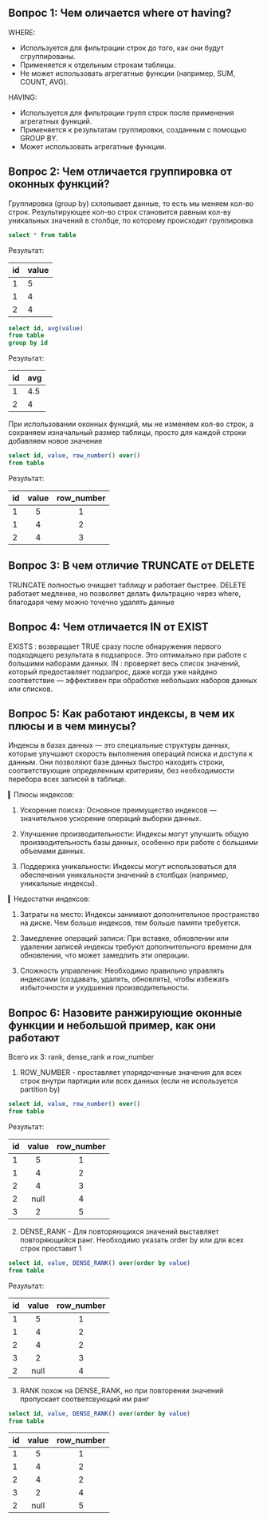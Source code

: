 ## Вопрос 1: Чем оличается where от having? 

WHERE:
   - Используется для фильтрации строк до того, как они будут сгруппированы.
   - Применяется к отдельным строкам таблицы.
   - Не может использовать агрегатные функции (например, SUM, COUNT, AVG).


HAVING:
   - Используется для фильтрации групп строк после применения агрегатных функций.
   - Применяется к результатам группировки, созданным с помощью GROUP BY.
   - Может использовать агрегатные функции.



## Вопрос 2: Чем отличается группировка от оконных функций? 

Группировка (group by) схлопывает данные, то есть мы меняем кол-во строк. Результирующее кол-во строк становится равным кол-ву уникальных значений в столбце, 
по которому происходит группировка


```sql
select * from table
```

Результат:

| id | value  |
|----|--------|
| 1  | 5      |
| 1  | 4      |
| 2  | 4      |

```sql
select id, avg(value)
from table
group by id 
```
Результат: 


| id | avg    |
|----|--------|
| 1  | 4.5    |
| 2  | 4      |


При использовании оконных функций, мы не изменяем кол-во строк, а сохраняем изначальный размер таблицы, просто для каждой строки добавляем новое значение

```sql
select id, value, row_number() over()
from table
```

Результат: 

| id | value  | row_number |
|----|:------:|:----------:|
| 1  | 5      | 1          |
| 1  | 4      | 2          |
| 2  | 4      | 3          |



## Вопрос 3: В чем отличие TRUNCATE от DELETE 

TRUNCATE полностью очищает таблицу и работает быстрее. DELETE работает медленее, но позволяет делать фильтрацию через where, благодаря чему можно точечно удалять данные 



## Вопрос 4: Чем отличается IN от EXIST 

EXISTS : возвращает TRUE сразу после обнаружения первого подходящего результата в подзапросе. Это оптимально при работе с большими наборами данных. IN : проверяет весь список значений, который предоставляет подзапрос, даже когда уже найдено соответствие — эффективен при обработке небольших наборов данных или списков.

## Вопрос 5: Как работают индексы, в чем их плюсы и в чем минусы?

Индексы в базах данных — это специальные структуры данных, которые улучшают скорость выполнения операций поиска и доступа к данным. Они позволяют базе данных быстро находить строки, соответствующие определенным критериям, без необходимости перебора всех записей в таблице.

▎Плюсы индексов:

1. Ускорение поиска: Основное преимущество индексов — значительное ускорение операций выборки данных.

2. Улучшение производительности: Индексы могут улучшить общую производительность базы данных, особенно при работе с большими объемами данных.

3. Поддержка уникальности: Индексы могут использоваться для обеспечения уникальности значений в столбцах (например, уникальные индексы).

▎Недостатки индексов:

1. Затраты на место: Индексы занимают дополнительное пространство на диске. Чем больше индексов, тем больше памяти требуется.

2. Замедление операций записи: При вставке, обновлении или удалении записей индексы требуют дополнительного времени для обновления, что может замедлить эти операции.

3. Сложность управления: Необходимо правильно управлять индексами (создавать, удалять, обновлять), чтобы избежать избыточности и ухудшения производительности.



## Вопрос 6: Назовите ранжирующие оконные функции и небольшой пример, как они работают 

Всего их 3: rank, dense_rank и row_number

1) ROW_NUMBER - проставляет упорядоченные значения для всех строк внутри партиции или всех данных (если не используется partition by)

```sql
select id, value, row_number() over()
from table
```

Результат: 

| id | value  | row_number |
|----|:------:|:----------:|
| 1  | 5      | 1          |
| 1  | 4      | 2          |
| 2  | 4      | 3          |
| 2  | null   | 4          |
| 3  | 2      | 5          |


2) DENSE_RANK - Для повторяющихся значений выставляет повторяющийся ранг. Необходимо указать order by или для всех строк проставит 1 

```sql
select id, value, DENSE_RANK() over(order by value)
from table
```

Результат: 

| id | value  | row_number |
|----|:------:|:----------:|
| 1  | 5      | 1          |
| 1  | 4      | 2          |
| 2  | 4      | 2          |
| 3  | 2      | 3          |
| 2  | null   | 4          |


3) RANK похож на DENSE_RANK, но при повторении значений пропускает соответсвующий им ранг


```sql
select id, value, DENSE_RANK() over(order by value)
from table
```

| id | value  | row_number |
|----|:------:|:----------:|
| 1  | 5      | 1          |
| 1  | 4      | 2          |
| 2  | 4      | 2          |
| 3  | 2      | 4          |
| 2  | null   | 5          |
